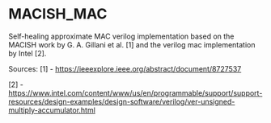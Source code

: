 # MACISH_MAC
Self-healing approximate MAC verilog implementation based on the MACISH work by G. A. Gillani et al. [1] and the verilog mac implementation by Intel [2].


Sources:
[1] - https://ieeexplore.ieee.org/abstract/document/8727537

[2] - https://www.intel.com/content/www/us/en/programmable/support/support-resources/design-examples/design-software/verilog/ver-unsigned-multiply-accumulator.html
